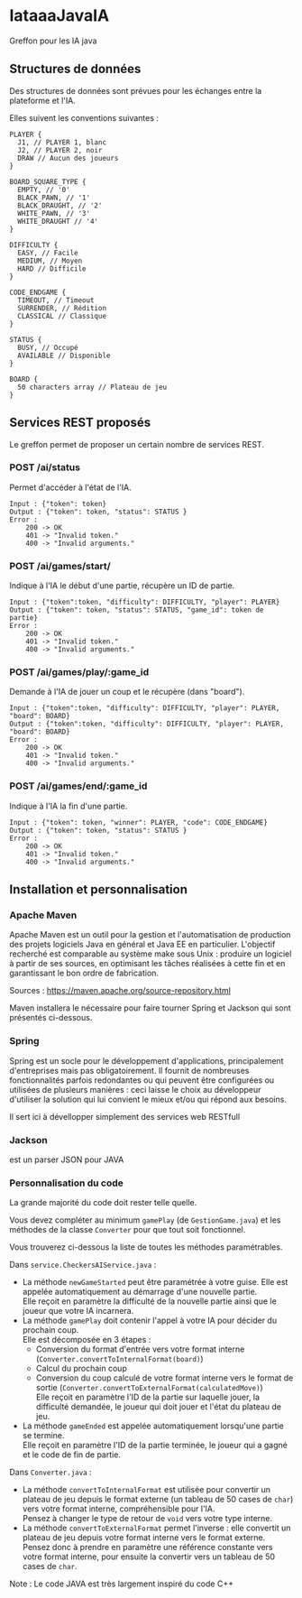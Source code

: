 # IataaaJavaIA
Greffon pour les IA java

## Structures de données

Des structures de données sont prévues pour les échanges entre la plateforme
et l'IA.  

Elles suivent les conventions suivantes :

    PLAYER {
      J1, // PLAYER 1, blanc
      J2, // PLAYER 2, noir
      DRAW // Aucun des joueurs
    }

    BOARD_SQUARE_TYPE {
      EMPTY, // '0'
      BLACK_PAWN, // '1'
      BLACK_DRAUGHT, // '2'
      WHITE_PAWN, // '3'
      WHITE_DRAUGHT // '4'
    }

    DIFFICULTY {
      EASY, // Facile
      MEDIUM, // Moyen
      HARD // Difficile
    }

    CODE_ENDGAME {
      TIMEOUT, // Timeout
      SURRENDER, // Rédition
      CLASSICAL // Classique
    }

    STATUS {
      BUSY, // Occupé
      AVAILABLE // Disponible
    }

    BOARD {
      50 characters array // Plateau de jeu
    }

## Services REST proposés

Le greffon permet de proposer un certain nombre de services REST.

### POST /ai/status  
Permet d'accéder à l'état de l'IA.

    Input : {"token": token}
    Output : {"token": token, "status": STATUS }
    Error :
        200 -> OK
        401 -> "Invalid token."
        400 -> "Invalid arguments."

### POST /ai/games/start/
Indique à l'IA le début d'une partie, récupère un ID de partie.

    Input : {"token":token, "difficulty": DIFFICULTY, "player": PLAYER}
    Output : {"token": token, "status": STATUS, "game_id": token de partie}
    Error :
        200 -> OK
        401 -> "Invalid token."
        400 -> "Invalid arguments."

### POST /ai/games/play/:game_id
Demande à l'IA de jouer un coup et le récupère (dans "board").

    Input : {"token":token, "difficulty": DIFFICULTY, "player": PLAYER, "board": BOARD}
    Output : {"token":token, "difficulty": DIFFICULTY, "player": PLAYER, "board": BOARD}
    Error :
        200 -> OK
        401 -> "Invalid token."
        400 -> "Invalid arguments."

### POST /ai/games/end/:game_id
Indique à l'IA la fin d'une partie.

    Input : {"token": token, "winner": PLAYER, "code": CODE_ENDGAME}
    Output : {"token": token, "status": STATUS }
    Error :
        200 -> OK
        401 -> "Invalid token."
        400 -> "Invalid arguments."

## Installation et personnalisation

### Apache Maven

Apache Maven est un outil pour la gestion et l'automatisation de production des projets logiciels Java en général et Java EE en particulier. L'objectif recherché est comparable au système make sous Unix : produire un logiciel à partir de ses sources, en optimisant les tâches réalisées à cette fin et en garantissant le bon ordre de fabrication.

Sources : https://maven.apache.org/source-repository.html

Maven installera le nécessaire pour faire tourner Spring et Jackson qui sont présentés ci-dessous.


### Spring

Spring est un socle pour le développement d'applications, principalement d'entreprises mais pas obligatoirement. Il fournit de nombreuses fonctionnalités parfois redondantes ou qui peuvent être configurées ou utilisées de plusieurs manières : ceci laisse le choix au développeur d'utiliser la solution qui lui convient le mieux et/ou qui répond aux besoins.

Il sert ici à dévellopper simplement des services web RESTfull

### Jackson

est un parser JSON pour JAVA



### Personnalisation du code

La grande majorité du code doit rester telle quelle.

Vous devez compléter au minimum ```gamePlay``` (de ```GestionGame.java```) et les
méthodes de la classe ```Converter``` pour que tout soit fonctionnel.

Vous trouverez ci-dessous la liste de toutes les méthodes paramétrables.

Dans ```service.CheckersAIService.java``` :
* La méthode ```newGameStarted``` peut être paramétrée à votre guise. Elle est appelée automatiquement au démarrage d'une nouvelle partie.  
Elle reçoit en paramètre la difficulté de la nouvelle partie ainsi que le joueur que votre IA incarnera.
* La méthode ```gamePlay``` doit contenir l'appel à votre IA pour décider du prochain coup.  
Elle est décomposée en 3 étapes :
    * Conversion du format d'entrée vers votre format interne (```Converter.convertToInternalFormat(board)```)
    * Calcul du prochain coup
    * Conversion du coup calculé de votre format interne vers le format de sortie (```Converter.convertToExternalFormat(calculatedMove)```)  
Elle reçoit en paramètre l'ID de la partie sur laquelle jouer, la difficulté demandée, le joueur qui doit jouer et l'état du plateau de jeu.
* La méthode ```gameEnded``` est appelée automatiquement lorsqu'une partie se termine.  
Elle reçoit en paramètre l'ID de la partie terminée, le joueur qui a gagné et le code de fin de partie.

Dans ```Converter.java``` :
* La méthode ```convertToInternalFormat``` est utilisée pour convertir un plateau de jeu depuis le format externe (un tableau de 50 cases de ```char```) vers votre format interne, compréhensible pour l'IA.  
Pensez à changer le type de retour de ```void``` vers votre type interne.
* La méthode ```convertToExternalFormat``` permet l'inverse : elle convertit un plateau de jeu depuis votre format interne vers le format externe.  
Pensez donc à prendre en paramètre une référence constante vers votre format interne, pour ensuite la convertir vers un tableau de 50 cases de ```char```.

Note : Le code JAVA est très largement inspiré du code C++
